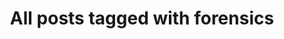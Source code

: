 ---
layout: tag
title: "All posts tagged with forensics"
permalink: /weblog/tags/forensics/
taxonomy: forensics
---
